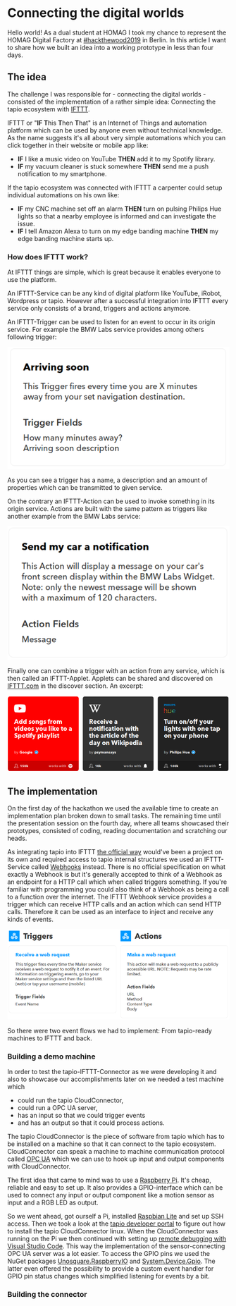 # Connecting the digital worlds

Hello world! As a dual student at HOMAG I took my chance to represent the HOMAG Digital Factory at [#hackthewood2019](http://www.hackthewood.com) in Berlin. In this article I want to share how we built an idea into a working prototype in less than four days.

## The idea

The challenge I was responsible for - connecting the digital worlds - consisted of the implementation of a rather simple idea: Connecting the tapio ecosystem with [IFTTT](https://ifttt.com/).

IFTTT or "**IF T**his **T**hen **T**hat" is an Internet of Things and automation platform which can be used by anyone even without technical knowledge. As the name suggests it's all about very simple automations which you can click together in their website or mobile app like:

* **IF** I like a music video on YouTube **THEN** add it to my Spotify library.
* **IF** my vacuum cleaner is stuck somewhere **THEN** send me a push notification to my smartphone.

If the tapio ecosystem was connected with IFTTT a carpenter could setup individual automations on his own like:

* **IF** my CNC machine set off an alarm **THEN** turn on pulsing Philips Hue lights so that a nearby employee is informed and can investigate the issue.
* **IF** I tell Amazon Alexa to turn on my edge banding machine **THEN** my edge banding machine starts up.

### How does IFTTT work?

At IFTTT things are simple, which is great because it enables everyone to use the platform.

An IFTTT-Service can be any kind of digital platform like YouTube, iRobot, Wordpress or tapio. However after a successful integration into IFTTT every service only consists of a brand, triggers and actions anymore.

An IFTTT-Trigger can be used to listen for an event to occur in its origin service. For example the BMW Labs service provides among others following trigger:

![trigger-example](assets/trigger-example.png)

As you can see a trigger has a name, a description and an amount of properties which can be transmitted to given service.

On the contrary an IFTTT-Action can be used to invoke something in its origin service. Actions are built with the same pattern as triggers like another example from the BMW Labs service:

![action-example](assets/action-example.png)

Finally one can combine a trigger with an action from any service, which is then called an IFTTT-Applet. Applets can be shared and discovered on [IFTTT.com](http://www.ifttt.com/discover) in the discover section. An excerpt:

![applet-example-2.png](assets/applet-example-2.png)

## The implementation

On the first day of the hackathon we used the available time to create an implementation plan broken down to small tasks. The remaining time until the presentation session on the fourth day, where all teams showcased their prototypes, consisted of coding, reading documentation and scratching our heads.

As integrating tapio into IFTTT [the official way](https://platform.ifttt.com/docs) would've been a project on its own and required access to tapio internal structures we used an IFTTT-Service called [Webhooks](https://ifttt.com/maker_webhooks) instead. There is no official specification on what exactly a Webhook is but it's generally accepted to think of a Webhook as an endpoint for a HTTP call which when called triggers something. If you're familiar with programming you could also think of a Webhook as being a call to a function over the internet. The IFTTT Webhook service provides a trigger which can receive HTTP calls and an action which can send HTTP calls. Therefore it can be used as an interface to inject and receive any kinds of events.

![ifttt-webhook-service](assets/ifttt-webhook-service.png)

So there were two event flows we had to implement: From tapio-ready machines to IFTTT and back.

### Building a demo machine

In order to test the tapio-IFTTT-Connector as we were developing it and also to showcase our accomplishments later on we needed a test machine which

* could run the tapio CloudConnector,
* could run a OPC UA server,
* has an input so that we could trigger events
* and has an output so that it could process actions.

The tapio CloudConnector is the piece of software from tapio which has to be installed on a machine so that it can connect to the tapio ecosystem. CloudConnector can speak a machine to machine communication protocol called [OPC UA](https://opcfoundation.org/about/opc-technologies/opc-ua/) which we can use to hook up input and output components with CloudConnector.

The first idea that came to mind was to use a [Raspberry Pi](https://www.raspberrypi.org/). It's cheap, reliable and easy to set up. It also provides a GPIO-interface which can be used to connect any input or output component like a motion sensor as input and a RGB LED as output.

So we went ahead, got ourself a Pi, installed [Raspbian Lite](https://www.raspberrypi.org/downloads/raspbian/) and set up SSH access. Then we took a look at the [tapio developer portal](https://developer.tapio.one) to figure out how to install the tapio CloudConnector linux. When the CloudConnector was running on the Pi we then continued with setting up [remote debugging with Visual Studio Code](https://www.hanselman.com/blog/RemoteDebuggingWithVSCodeOnWindowsToARaspberryPiUsingNETCoreOnARM.aspx). This way the implementation of the sensor-connecting OPC UA server was a lot easier. To access the GPIO pins we used the NuGet packages [Unosquare.RaspberryIO](https://github.com/unosquare/raspberryio) and [System.Device.Gpio](https://www.nuget.org/packages/System.Device.Gpio). The latter even offered the possibility to provide a custom event handler for GPIO pin status changes which simplified listening for events by a bit.

### Building the connector

